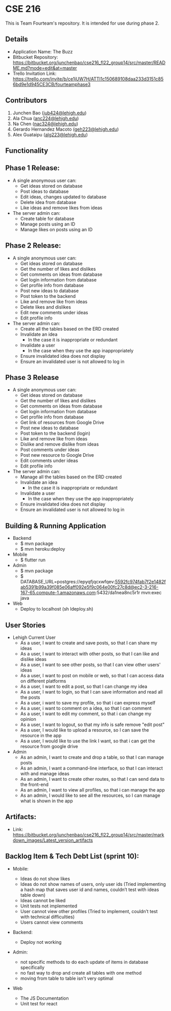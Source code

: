 # CSE 216
This is Team Fourteam's repository. It is intended for use during phase 2.

## Details
- Application Name: The Buzz
- Bitbucket Repository: https://bitbucket.org/junchenbao/cse216_fl22_group14/src/master/README.md?mode=edit&at=master
- Trello Invitation Link: https://trello.com/invite/b/ce1jUW7H/ATTI1c150689108daa233d3151c856bd9e1d945CE3CB/fourteamphase3

## Contributors
1. Junchen Bao (jub424@lehigh.edu)
2. Ala Chua (anc224@lehigh.edu)
3. Na Chen (nac324@lehigh.edu)
4. Gerardo Hernandez Macoto (geh223@lehigh.edu)
5. Alex Guataipu (alg223@lehigh.edu)

## Functionality 
## Phase 1 Release:
- A single anonymous user can:
	- Get ideas stored on database
	- Post ideas to database
	- Edit ideas, changes updated to database
	- Delete idea from database
	- Like ideas and remove likes from ideas
- The server admin can:
	- Create table for database
	- Manage posts using an ID
	- Manage likes on posts using an ID
## Phase 2 Release:
- A single anonymous user can:
	- Get ideas stored on database
	- Get the number of likes and dislikes
	- Get comments on ideas from database 
	- Get login information from database 
	- Get profile info from database
	- Post new ideas to database
	- Post token to the backend
	- Like and remove like from ideas
	- Delete likes and dislikes
	- Edit new comments under ideas
	- Edit profile info
- The server admin can:
	- Create all the tables based on the ERD created
	- Invalidate an idea
		- In the case it is inappropriate or redundant
	- Invalidate a user
		- In the case when they use the app inappropriately
	- Ensure invalidated idea does not display
	- Ensure an invalidated user is not allowed to log in
## Phase 3 Release
- A single anonymous user can:
	- Get ideas stored on database
	- Get the number of likes and dislikes
	- Get comments on ideas from database 
	- Get login information from database 
	- Get profile info from database
	- Get link of resources from Google Drive
	- Post new ideas to database
	- Post token to the backend (login)
	- Like and remove like from ideas
	- Dislike and remove dislike from ideas
	- Post comments under ideas
	- Post new resource to Google Drive
	- Edit comments under ideas
	- Edit profile info
- The server admin can:
	- Manage all the tables based on the ERD created
	- Invalidate an idea
		- In the case it is inappropriate or redundant
	- Invalidate a user
		- In the case when they use the app inappropriately
	- Ensure invalidated idea does not display
	- Ensure an invalidated user is not allowed to log in
## Building & Running Application
- Backend
	- $ mvn package
	- $ mvn heroku:deploy
- Mobile
	- $ flutter run
- Admin
	- $ mvn package
	- $ DATABASE_URL=postgres://epyqfjqcxwfqev:5592fc974fab7f2e1482fab5391b99a39f085e06aff092e5f9c064e00fc27c8d@ec2-3-216-167-65.compute-1.amazonaws.com:5432/da1nea8nc5r1r mvn:exec java
- Web
	- Deploy to localhost (sh ldeploy.sh)

<!--## Code Documentation
- [Backend](backend/javadocs)
- [Admin](admin-cli/javadocs) 

# Project Design and Planning Artifacts
## System Architecture Diagram
![image](markdown_images/SystemDiagram_v2.png)
## Routes
![image](markdown_images/Route_v3.png)
## Entity Diagram
![image](markdown_images/ERD_v3.png)-->

## User Stories
- Lehigh Current User
	- As a user, I want to create and save posts, so that I can share my ideas
	- As a user, I want to interact with other posts, so that I can like and dislike ideas
	- As a user, I want to see other posts, so that I can view other users' ideas
	- As a user, I want to post on mobile or web, so that I can access data on different platforms
	- As a user, I want to edit a post, so that I can change my idea
	- As a user, I want to login, so that I can save information and read all the posts
	- As a user, i want to save my profile, so that i can express myself
	- As a user, i want to comment on a idea, so that I can comment
	- As a user, I want to edit my comment, so that i can change my opinion
	- As a user, I want to logout, so that my info is safe remove "edit post"
	- As a user, I would like to upload a resource, so I can save the resource in the app
	- As a user, I would like to use the link I want, so that i can get the resource from google drive
- Admin
	- As an admin, I want to create and drop a table, so that I can manage posts
	- As an admin, I want a command-line interface, so that I can interact with and manage ideas
	- As an admin, I want to create other routes, so that I can send data to the front-end
	- As an admin, I want to view all profiles, so that i can manage the app
	- As an admin, I would like to see all the resources, so I can manage what is shown in the app
<!-- ## User State Machine
### Mobile & Web
![image](markdown_images/User_state_machine_v3.png)

## User Interfaces
### Mobile
![image](markdown_images/mobile_ui_1.png)
![image](markdown_images/mobile_ui_2.png)
![image](markdown_images/mobile_ui_3.png)

### Web
![image](markdown_images/Web_UI_v3.png)-->

## Artifacts:
- Link: https://bitbucket.org/junchenbao/cse216_fl22_group14/src/master/markdown_images/Latest_version_artifacts
	
## Backlog Item & Tech Debt List (sprint 10):
- Mobile:
	- Ideas do not show likes
	- Ideas do not show names of users, only user ids (Tried implementing a hash map that saves user id and names, couldn’t test with ideas table down)
	- Ideas cannot be liked
	- Unit tests not implemented
	- User cannot view other profiles (Tried to implement, couldn’t test with technical difficulties)
	- Users cannot view comments

- Backend:
	- Deploy not working

- Admin:
	- not specific methods to do each update of items in database specifically
	- no fast way to drop and create all tables with one method
	- moving from table to table isn't very optimal

- Web 
	- The JS Documentation
	- Unit test for react
	


	
